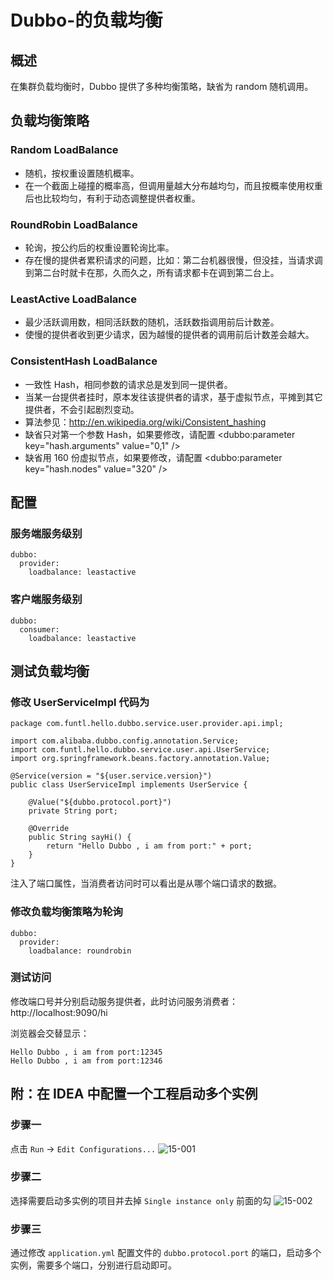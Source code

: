 # Dubbo-的负载均衡
## 概述
在集群负载均衡时，Dubbo 提供了多种均衡策略，缺省为 random 随机调用。

## 负载均衡策略
### Random LoadBalance
- 随机，按权重设置随机概率。
- 在一个截面上碰撞的概率高，但调用量越大分布越均匀，而且按概率使用权重后也比较均匀，有利于动态调整提供者权重。

### RoundRobin LoadBalance
- 轮询，按公约后的权重设置轮询比率。
- 存在慢的提供者累积请求的问题，比如：第二台机器很慢，但没挂，当请求调到第二台时就卡在那，久而久之，所有请求都卡在调到第二台上。

### LeastActive LoadBalance
- 最少活跃调用数，相同活跃数的随机，活跃数指调用前后计数差。
- 使慢的提供者收到更少请求，因为越慢的提供者的调用前后计数差会越大。

### ConsistentHash LoadBalance
- 一致性 Hash，相同参数的请求总是发到同一提供者。
- 当某一台提供者挂时，原本发往该提供者的请求，基于虚拟节点，平摊到其它提供者，不会引起剧烈变动。
- 算法参见：http://en.wikipedia.org/wiki/Consistent_hashing
- 缺省只对第一个参数 Hash，如果要修改，请配置 <dubbo:parameter key="hash.arguments" value="0,1" />
- 缺省用 160 份虚拟节点，如果要修改，请配置 <dubbo:parameter key="hash.nodes" value="320" />

## 配置
### 服务端服务级别
```
dubbo:
  provider:
    loadbalance: leastactive
```
### 客户端服务级别
```
dubbo:
  consumer:
    loadbalance: leastactive
```
## 测试负载均衡
### 修改 UserServiceImpl 代码为
```
package com.funtl.hello.dubbo.service.user.provider.api.impl;

import com.alibaba.dubbo.config.annotation.Service;
import com.funtl.hello.dubbo.service.user.api.UserService;
import org.springframework.beans.factory.annotation.Value;

@Service(version = "${user.service.version}")
public class UserServiceImpl implements UserService {

    @Value("${dubbo.protocol.port}")
    private String port;

    @Override
    public String sayHi() {
        return "Hello Dubbo , i am from port:" + port;
    }
}
```
注入了端口属性，当消费者访问时可以看出是从哪个端口请求的数据。

### 修改负载均衡策略为轮询
```
dubbo:
  provider:
    loadbalance: roundrobin
```
### 测试访问
修改端口号并分别启动服务提供者，此时访问服务消费者：http://localhost:9090/hi

浏览器会交替显示：
```
Hello Dubbo , i am from port:12345
Hello Dubbo , i am from port:12346
```
## 附：在 IDEA 中配置一个工程启动多个实例
### 步骤一
点击 `Run` -> `Edit Configurations...`
![15-001](15-001.png)


### 步骤二
选择需要启动多实例的项目并去掉 `Single instance only` 前面的勾
![15-002](15-002.png)



### 步骤三
通过修改 `application.yml` 配置文件的 `dubbo.protocol.port` 的端口，启动多个实例，需要多个端口，分别进行启动即可。